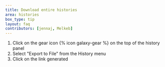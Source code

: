 ```yaml
---
title: Download entire histories
area: histories
box_type: tip
layout: faq
contributors: [jennaj, Melkeb]
---
```



1. Click on the gear icon {% icon galaxy-gear %} on the top of the history panel
2. Select "Export to File" from the History menu
3. Click on the link generated
